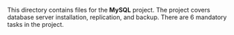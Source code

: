 This directory contains files for the **MySQL** project. The project covers database server installation, replication,
and backup. There are 6 mandatory tasks in the project.
